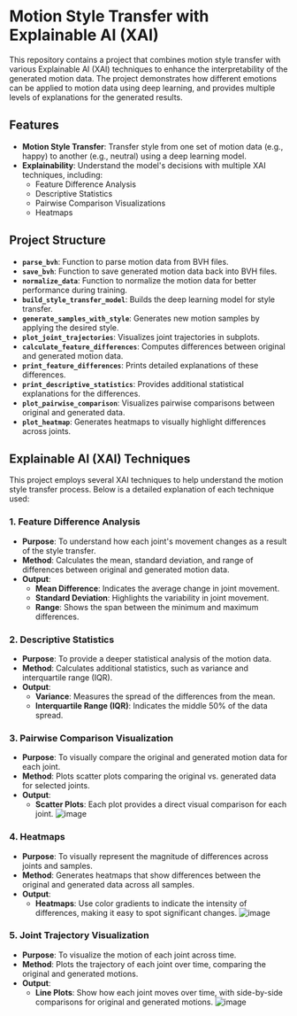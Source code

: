# Motion Style Transfer with Explainable AI (XAI)

This repository contains a project that combines motion style transfer with various Explainable AI (XAI) techniques to enhance the interpretability of the generated motion data. The project demonstrates how different emotions can be applied to motion data using deep learning, and provides multiple levels of explanations for the generated results.

## Features

- **Motion Style Transfer**: Transfer style from one set of motion data (e.g., happy) to another (e.g., neutral) using a deep learning model.
- **Explainability**: Understand the model's decisions with multiple XAI techniques, including:
  - Feature Difference Analysis
  - Descriptive Statistics
  - Pairwise Comparison Visualizations
  - Heatmaps

## Project Structure

- **`parse_bvh`**: Function to parse motion data from BVH files.
- **`save_bvh`**: Function to save generated motion data back into BVH files.
- **`normalize_data`**: Function to normalize the motion data for better performance during training.
- **`build_style_transfer_model`**: Builds the deep learning model for style transfer.
- **`generate_samples_with_style`**: Generates new motion samples by applying the desired style.
- **`plot_joint_trajectories`**: Visualizes joint trajectories in subplots.
- **`calculate_feature_differences`**: Computes differences between original and generated motion data.
- **`print_feature_differences`**: Prints detailed explanations of these differences.
- **`print_descriptive_statistics`**: Provides additional statistical explanations for the differences.
- **`plot_pairwise_comparison`**: Visualizes pairwise comparisons between original and generated data.
- **`plot_heatmap`**: Generates heatmaps to visually highlight differences across joints.

## Explainable AI (XAI) Techniques

This project employs several XAI techniques to help understand the motion style transfer process. Below is a detailed explanation of each technique used:

### 1. **Feature Difference Analysis**
   - **Purpose**: To understand how each joint's movement changes as a result of the style transfer.
   - **Method**: Calculates the mean, standard deviation, and range of differences between original and generated motion data.
   - **Output**: 
     - **Mean Difference**: Indicates the average change in joint movement.
     - **Standard Deviation**: Highlights the variability in joint movement.
     - **Range**: Shows the span between the minimum and maximum differences.

### 2. **Descriptive Statistics**
   - **Purpose**: To provide a deeper statistical analysis of the motion data.
   - **Method**: Calculates additional statistics, such as variance and interquartile range (IQR).
   - **Output**: 
     - **Variance**: Measures the spread of the differences from the mean.
     - **Interquartile Range (IQR)**: Indicates the middle 50% of the data spread.

### 3. **Pairwise Comparison Visualization**
   - **Purpose**: To visually compare the original and generated motion data for each joint.
   - **Method**: Plots scatter plots comparing the original vs. generated data for selected joints.
   - **Output**: 
     - **Scatter Plots**: Each plot provides a direct visual comparison for each joint.
![image](https://github.com/user-attachments/assets/9501affb-7b2d-4cf3-a536-9858b8615845)

### 4. **Heatmaps**
   - **Purpose**: To visually represent the magnitude of differences across joints and samples.
   - **Method**: Generates heatmaps that show differences between the original and generated data across all samples.
   - **Output**: 
     - **Heatmaps**: Use color gradients to indicate the intensity of differences, making it easy to spot significant changes.
![image](https://github.com/user-attachments/assets/900d23c8-e65d-441d-9096-9636a869899c)

### 5. **Joint Trajectory Visualization**
   - **Purpose**: To visualize the motion of each joint across time.
   - **Method**: Plots the trajectory of each joint over time, comparing the original and generated motions.
   - **Output**: 
     - **Line Plots**: Show how each joint moves over time, with side-by-side comparisons for original and generated motions.
![image](https://github.com/user-attachments/assets/8079c0ba-7ba3-4726-af62-9138e603c8b3)
